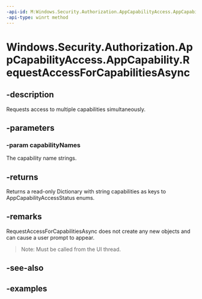 ```yaml
---
-api-id: M:Windows.Security.Authorization.AppCapabilityAccess.AppCapability.RequestAccessForCapabilitiesAsync(Windows.Foundation.Collections.IIterable{System.String})
-api-type: winrt method
---
```


<!-- Method syntax.
public IAsyncOperation<AppCapabilityAccessStatus>> AppCapability.RequestAccessForCapabilitiesAsync(IIterable<String> capabilityNames)
-->

# Windows.Security.Authorization.AppCapabilityAccess.AppCapability.RequestAccessForCapabilitiesAsync

## -description
Requests access to multiple capabilities simultaneously.

## -parameters
### -param capabilityNames
The capability name strings. 

## -returns
Returns a read-only Dictionary with string capabilities as keys to AppCapabilityAccessStatus enums.

## -remarks
RequestAccessForCapabilitiesAsync does not create any new objects and can cause a user prompt to appear.
> Note: Must be called from the UI thread.

## -see-also

## -examples

